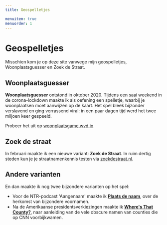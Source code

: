 ```yaml
---
title: Geospelletjes

menuitem: true
menuorder: 1
---
```



# Geospelletjes
Misschien kom je op deze site vanwege mijn geospelletjes, Woonplaatsguesser en Zoek de Straat.

## Woonplaatsguesser
**Woonplaatsguesser** ontstond in oktober 2020. Tijdens een saai weekend in de corona-lockdown maakte ik als oefening een spelletje, waarbij je woonplaatsen moet aanwijzen op de kaart. Het spel bleek bijzonder verslavend en ging verrassend viral: in een paar dagen tijd werd het twee miljoen keer gespeeld.

Probeer het uit op [woonplaatsgame.wvd.io](http://woonplaatsgame.wvd.io)

## Zoek de straat
In februari maakte ik een nieuwe variant: **Zoek de Straat**. In ruim dertig steden kun je je straatnamenkennis testen via [zoekdestraat.nl](http://www.zoekdestraat.nl).

## Andere varianten
En dan maakte ik nog twee bijzondere varianten op het spel:
- Voor de NTR-podcast 'Aangenaam' maakte ik [**Plaats de naam**](https://www.ntr.nl/Aangenaam/421/tekst/Plaats-de-naam/458#content), over de herkomst van bijzondere voornamen.
- Na de Amerikaanse presidentsverkiezingen maakte ik [**Where's That County?**](https://wheresthatcounty.com/), naar aanleiding van de vele obscure namen van counties die op CNN voorbijkwamen.